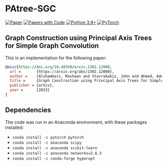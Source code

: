 # PAtree-SGC

[![Paper](http://img.shields.io/badge/arXiv-2302.12000-b31b1b.svg)](https://arxiv.org/abs/2302.12000)
[![Papers with Code](http://img.shields.io/badge/PaperswithCode-2302.12000-21cbce.svg)](https://paperswithcode.com/paper/graph-construction-using-principal-axis-trees)
[![Python 3.9+](https://img.shields.io/badge/python-3.9+-blue.svg)](https://www.python.org/downloads/release/python-390/)
[![PyTorch](https://img.shields.io/badge/pytorch-1.11-brightgreen.svg)](https://pytorch.org/get-started/previous-versions/)

## Graph Construction using Principal Axis Trees for Simple Graph Convolution
This is an implementation for the following paper:
```bibtex
@misc{https://doi.org/10.48550/arxiv.2302.12000,
  url =       {https://arxiv.org/abs/2302.12000},
  author =    {Alshammari, Mashaan and Stavrakakis, John and Ahmed, Adel F. and Takatsuka, Masahiro},
  title =     {Graph Construction using Principal Axis Trees for Simple Graph Convolution},
  publisher = {arXiv},
  year =      {2023}
}
```

## Dependencies
The code was run in an Anaconda environment, with these packages installed:
- `conda install -c pytorch pytorch`
- `conda install -c anaconda scipy`
- `conda install -c anaconda scikit-learn`
- `conda install -c anaconda networkx=2.6.3`
- `conda install -c conda-forge hyperopt`
